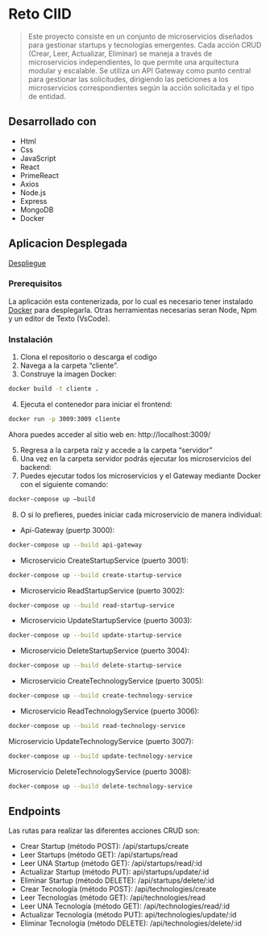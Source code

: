 <a name="readme-top"></a>

# Reto CIID

> Este proyecto consiste en un conjunto de microservicios diseñados para gestionar startups y tecnologías emergentes. Cada acción CRUD (Crear, Leer, Actualizar, Eliminar) se maneja a través de microservicios independientes, lo que permite una arquitectura modular y escalable.
Se utiliza un API Gateway como punto central para gestionar las solicitudes, dirigiendo las peticiones a los microservicios correspondientes según la acción solicitada y el tipo de entidad.

## Desarrollado con

- Html
- Css
- JavaScript
- React
- PrimeReact
- Axios
- Node.js
- Express
- MongoDB
- Docker

## Aplicacion Desplegada

[Despliegue](https://reto-ciid-front-end-inkrodr22s-projects.vercel.app/)


### Prerequisitos
La aplicación esta contenerizada, por lo cual es necesario tener instalado [Docker](https://www.docker.com/get-started) para desplegarla. Otras herramientas necesarias seran Node, Npm y un editor de Texto (VsCode).

### Instalación

1. Clona el repositorio o descarga el codigo
2. Navega a la carpeta “cliente”.
3. Construye la imagen Docker:
```sh
docker build -t cliente .
```
4. Ejecuta el contenedor para iniciar el frontend:
```sh
docker run -p 3009:3009 cliente
```
Ahora puedes acceder al sitio web en:
http://localhost:3009/

5. Regresa a la carpeta raíz y accede a la carpeta “servidor”
6. Una vez en la carpeta servidor podrás ejecutar los microservicios del backend:
7. Puedes ejecutar todos los microservicios y el Gateway mediante Docker con el siguiente comando:
```sh
docker-compose up –build
```
8. O si lo prefieres, puedes iniciar cada microservicio de manera individual:
- Api-Gateway (puertp 3000):
```sh
docker-compose up --build api-gateway
```
- Microservicio CreateStartupService (puerto 3001):
```sh
docker-compose up --build create-startup-service
```
- Microservicio ReadStartupService (puerto 3002):
```sh
docker-compose up --build read-startup-service
```
- Microservicio UpdateStartupService (puerto 3003):
```bash
docker-compose up --build update-startup-service
```
- Microservicio DeleteStartupService (puerto 3004):
```sh
docker-compose up --build delete-startup-service
```
- Microservicio CreateTechnologyService (puerto 3005):
```sh
docker-compose up --build create-technology-service
```
- Microservicio ReadTechnologyService (puerto 3006):
```sh
docker-compose up --build read-technology-service
```
Microservicio UpdateTechnologyService (puerto 3007):
```sh
docker-compose up --build update-technology-service
```
Microservicio DeleteTechnologyService (puerto 3008):
```sh
docker-compose up --build delete-technology-service
```

## Endpoints
Las rutas para realizar las diferentes acciones CRUD son:

- Crear Startup (método POST): /api/startups/create
- Leer Startups (método GET): /api/startups/read
- Leer UNA Startup (método GET): /api/startups/read/:id
- Actualizar Startup (método PUT): api/startups/update/:id
- Eliminar Startup (método DELETE): /api/startups/delete/:id
- Crear Tecnología (método POST): /api/technologies/create
- Leer Tecnologías (método GET): /api/technologies/read
- Leer UNA Tecnología (método GET): /api/technologies/read/:id
- Actualizar Tecnología (método PUT): api/technologies/update/:id
- Eliminar Tecnología (método DELETE): /api/technologies/delete/:id
